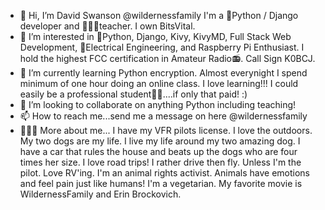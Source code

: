 - 👋 Hi, I’m David Swanson @wildernessfamily I'm a 🐍Python / Django developer and 🧑🏼‍🏫teacher. I own BitsVital.
- 👀 I’m interested in 🐍Python, Django, Kivy, KivyMD, Full Stack Web Development, 🔋Electrical Engineering, and Raspberry Pi Enthusiast. I hold the highest FCC certification in Amateur Radio📻. Call Sign K0BCJ. 
- 🌱 I’m currently learning Python encryption. Almost everynight I spend minimum of one hour doing an online class. I love learning!!! I could easily be a professional student👨‍🎓....if only that paid! :)
- 💞️ I’m looking to collaborate on anything Python including teaching!
- 📫 How to reach me...send me a message on here @wildernessfamily
- 🧑🏼‍🏫 More about me...  I have my VFR pilots license. I love the outdoors. My two dogs are my life. I live my life around my two amazing dog. I have a car that rules the house and beats up the dogs who are four times her size. I love road trips! I rather drive then fly. Unless I'm the pilot. Love RV'ing. I'm an animal rights activist. Animals have emotions and feel pain just like humans! I'm a vegetarian. My favorite movie is WildernessFamily and Erin Brockovich.
